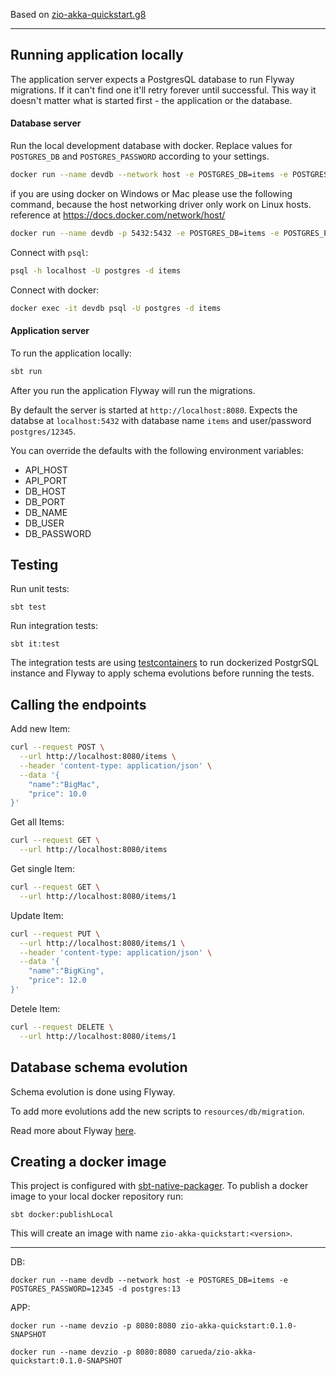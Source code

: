 Based on [zio-akka-quickstart.g8](
  https://github.com/ScalaConsultants/zio-akka-quickstart.g8
)

---

## Running application locally

The application server expects a PostgresQL database to run Flyway migrations. If it can't find one it'll retry forever until successful. This way it doesn't matter what is started first - the application or the database.

#### Database server

Run the local development database with docker. Replace values for `POSTGRES_DB` and `POSTGRES_PASSWORD` according to your settings.
```bash
docker run --name devdb --network host -e POSTGRES_DB=items -e POSTGRES_PASSWORD=12345 -d postgres
```
if you are using docker on Windows or Mac please use the following command, because the host networking driver only work on Linux hosts.
reference at https://docs.docker.com/network/host/
```bash
docker run --name devdb -p 5432:5432 -e POSTGRES_DB=items -e POSTGRES_PASSWORD=12345 -d postgres
```

Connect with `psql`:
```bash
psql -h localhost -U postgres -d items
```

Connect with docker:
```bash
docker exec -it devdb psql -U postgres -d items
```

#### Application server

To run the application locally:
```bash
sbt run
```

After you run the application Flyway will run the migrations.

By default the server is started at `http://localhost:8080`. Expects the databse at `localhost:5432` with database name `items` and user/password `postgres/12345`.

You can override the defaults with the following environment variables:

- API_HOST
- API_PORT
- DB_HOST
- DB_PORT
- DB_NAME
- DB_USER
- DB_PASSWORD

## Testing

Run unit tests: 
```
sbt test
```

Run integration tests:
```
sbt it:test
```

The integration tests are using [testcontainers](https://www.testcontainers.org/) to run dockerized PostgrSQL instance and Flyway to apply schema evolutions before running the tests.

## Calling the endpoints

Add new Item:

```bash
curl --request POST \
  --url http://localhost:8080/items \
  --header 'content-type: application/json' \
  --data '{
	"name":"BigMac",
	"price": 10.0
}'
```

Get all Items:

```bash
curl --request GET \
  --url http://localhost:8080/items
```

Get single Item:

```bash
curl --request GET \
  --url http://localhost:8080/items/1
```

Update Item:

```bash
curl --request PUT \
  --url http://localhost:8080/items/1 \
  --header 'content-type: application/json' \
  --data '{
	"name":"BigKing",
	"price": 12.0
}'
```

Detele Item:

```bash
curl --request DELETE \
  --url http://localhost:8080/items/1
```

## Database schema evolution

Schema evolution is done using Flyway.

To add more evolutions add the new scripts to `resources/db/migration`.

Read more about Flyway [here](https://flywaydb.org/documentation/).

## Creating a docker image

This project is configured with [sbt-native-packager](https://www.scala-sbt.org/sbt-native-packager/). To publish a docker image to your local docker repository run:
```
sbt docker:publishLocal
```
This will create an image with name `zio-akka-quickstart:<version>`.


---

DB:

```
docker run --name devdb --network host -e POSTGRES_DB=items -e POSTGRES_PASSWORD=12345 -d postgres:13
```

APP:

```
docker run --name devzio -p 8080:8080 zio-akka-quickstart:0.1.0-SNAPSHOT
```

```
docker run --name devzio -p 8080:8080 carueda/zio-akka-quickstart:0.1.0-SNAPSHOT
```
